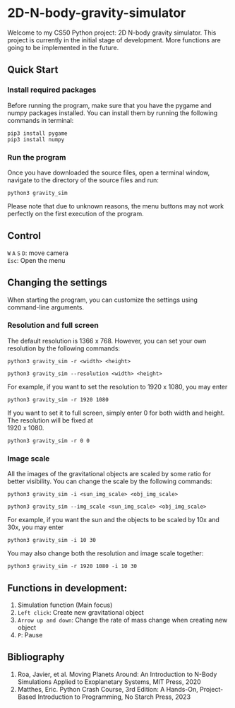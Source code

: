 # 2D-N-body-gravity-simulator
Welcome to my CS50 Python project: 2D N-body gravity simulator. This project is currently in the initial stage of development. More functions are going to be implemented in the future.

## Quick Start
### Install required packages

Before running the program, make sure that you have the pygame and numpy packages installed. You can install them by running the following commands in terminal:
```
pip3 install pygame
pip3 install numpy
```
### Run the program
Once you have downloaded the source files, open a terminal window, navigate to the directory of the source files and run:
```
python3 gravity_sim
```
Please note that due to unknown reasons, the menu buttons may not work perfectly on the first execution of the program.

## Control
`W` `A` `S` `D`: move camera\
`Esc`: Open the menu 

## Changing the settings
When starting the program, you can customize the settings using command-line arguments.

### Resolution and full screen
The default resolution is 1366 x 768. However, you can set your own resolution by the following commands:
```
python3 gravity_sim -r <width> <height>
```
```
python3 gravity_sim --resolution <width> <height>
```
For example, if you want to set the resolution to 1920 x 1080, you may enter
```
python3 gravity_sim -r 1920 1080
```
If you want to set it to full screen, simply enter 0 for both width and height. The resolution will be fixed at\
1920 x 1080.
```
python3 gravity_sim -r 0 0
```

### Image scale
All the images of the gravitational objects are scaled by some ratio for better visibility. You can change the scale by the following commands:
```
python3 gravity_sim -i <sun_img_scale> <obj_img_scale>
```
```
python3 gravity_sim --img_scale <sun_img_scale> <obj_img_scale>
```
For example, if you want the sun and the objects to be scaled by 10x and 30x, you may enter
```
python3 gravity_sim -i 10 30
```
You may also change both the resolution and image scale together:
```
python3 gravity_sim -r 1920 1080 -i 10 30
```

## Functions in development:
1. Simulation function (Main focus)
2. `Left click`: Create new gravitational object
3. `Arrow up and down`: Change the rate of mass change when creating new object
4. `P`: Pause


## Bibliography
1. Roa, Javier, et al. Moving Planets Around: An Introduction to N-Body Simulations Applied to Exoplanetary Systems, MIT Press, 2020
2. Matthes, Eric. Python Crash Course, 3rd Edition: A Hands-On, Project-Based Introduction to Programming, No Starch Press, 2023
